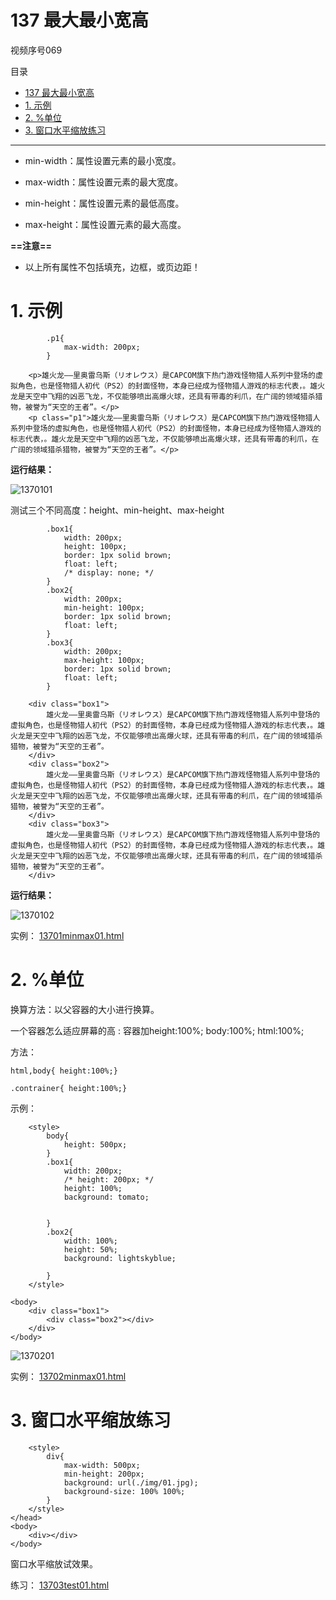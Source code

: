# 137 最大最小宽高

视频序号069

目录
- [137 最大最小宽高](#137-最大最小宽高)
- [1. 示例](#1-示例)
- [2. %单位](#2-单位)
- [3. 窗口水平缩放练习](#3-窗口水平缩放练习)


***

* min-width：属性设置元素的最小宽度。

* max-width：属性设置元素的最大宽度。
* min-height：属性设置元素的最低高度。
* max-height：属性设置元素的最大高度。

**==注意==**

* 以上所有属性不包括填充，边框，或页边距！

# 1. 示例

```
        .p1{
            max-width: 200px;
        }
```

```
    <p>雄火龙——里奥雷乌斯（リオレウス）是CAPCOM旗下热门游戏怪物猎人系列中登场的虚拟角色，也是怪物猎人初代（PS2）的封面怪物，本身已经成为怪物猎人游戏的标志代表，。雄火龙是天空中飞翔的凶恶飞龙，不仅能够喷出高爆火球，还具有带毒的利爪，在广阔的领域猎杀猎物，被誉为“天空的王者”。</p>
    <p class="p1">雄火龙——里奥雷乌斯（リオレウス）是CAPCOM旗下热门游戏怪物猎人系列中登场的虚拟角色，也是怪物猎人初代（PS2）的封面怪物，本身已经成为怪物猎人游戏的标志代表，。雄火龙是天空中飞翔的凶恶飞龙，不仅能够喷出高爆火球，还具有带毒的利爪，在广阔的领域猎杀猎物，被誉为“天空的王者”。</p>
```

**运行结果：**

![1370101](img/1370101.png)

测试三个不同高度：height、min-height、max-height

```
        .box1{
            width: 200px;
            height: 100px;
            border: 1px solid brown;
            float: left;
            /* display: none; */
        }
        .box2{
            width: 200px;
            min-height: 100px;
            border: 1px solid brown;
            float: left;
        }
        .box3{
            width: 200px;
            max-height: 100px;
            border: 1px solid brown;
            float: left;
        }
```

```
    <div class="box1">
        雄火龙——里奥雷乌斯（リオレウス）是CAPCOM旗下热门游戏怪物猎人系列中登场的虚拟角色，也是怪物猎人初代（PS2）的封面怪物，本身已经成为怪物猎人游戏的标志代表，。雄火龙是天空中飞翔的凶恶飞龙，不仅能够喷出高爆火球，还具有带毒的利爪，在广阔的领域猎杀猎物，被誉为“天空的王者”。
    </div>
    <div class="box2">
        雄火龙——里奥雷乌斯（リオレウス）是CAPCOM旗下热门游戏怪物猎人系列中登场的虚拟角色，也是怪物猎人初代（PS2）的封面怪物，本身已经成为怪物猎人游戏的标志代表，。雄火龙是天空中飞翔的凶恶飞龙，不仅能够喷出高爆火球，还具有带毒的利爪，在广阔的领域猎杀猎物，被誉为“天空的王者”。
    </div>
    <div class="box3">
        雄火龙——里奥雷乌斯（リオレウス）是CAPCOM旗下热门游戏怪物猎人系列中登场的虚拟角色，也是怪物猎人初代（PS2）的封面怪物，本身已经成为怪物猎人游戏的标志代表，。雄火龙是天空中飞翔的凶恶飞龙，不仅能够喷出高爆火球，还具有带毒的利爪，在广阔的领域猎杀猎物，被誉为“天空的王者”。
    </div>
```

**运行结果：**

![1370102](img/1370102.png)

实例：  [13701minmax01.html](13701minmax01.html) 



# 2. %单位

换算方法：以父容器的大小进行换算。

一个容器怎么适应屏幕的高 : 容器加height:100%;   body:100%;  html:100%;

方法：

```
html,body{ height:100%;}

.contrainer{ height:100%;}
```



示例：

```
    <style>
        body{
            height: 500px;
        }
        .box1{
            width: 200px;
            /* height: 200px; */
            height: 100%;
            background: tomato;

            
        }
        .box2{
            width: 100%;
            height: 50%;
            background: lightskyblue;

        }
    </style>

<body>
    <div class="box1">
        <div class="box2"></div>
    </div>
</body>
```

![1370201](img/1370201.png)

实例：  [13702minmax01.html](13702minmax01.html) 



# 3. 窗口水平缩放练习

```
    <style>
        div{
            max-width: 500px;
            min-height: 200px;
            background: url(./img/01.jpg);
            background-size: 100% 100%;
        }
    </style>
</head>
<body>
    <div></div>
</body>
```

窗口水平缩放试效果。

练习： [13703test01.html](13703test01.html) 